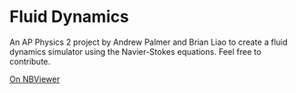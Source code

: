 # Fluid Dynamics

An AP Physics 2 project by Andrew Palmer and Brian Liao to create a fluid dynamics simulator using the Navier-Stokes equations. Feel free to contribute.

[On NBViewer](http://nbviewer.jupyter.org/github/andrew-pa/fluidynm/tree/master/)
